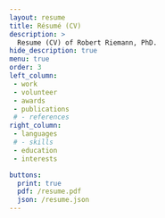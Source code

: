 ```yaml
---
layout: resume
title: Résumé (CV)
description: >
  Resume (CV) of Robert Riemann, PhD.
hide_description: true
menu: true
order: 3
left_column:
 - work
 - volunteer
 - awards
 - publications
 # - references
right_column:
 - languages
 # - skills
 - education
 - interests

buttons:
  print: true
  pdf: /resume.pdf
  json: /resume.json
---
```

